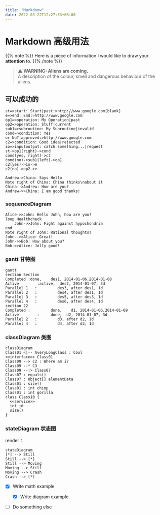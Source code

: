 ```yaml
---
title: "Markdonw"
date: 2022-03-22T12:27:53+08:00
---
```

# Markdown 高级用法

{{% note %}}
Here is a piece of information I would like to draw your **attention** to.
{{% /note %}}

> **⚠ WARNING: Aliens are coming.**  
> A description of the colour, smell and dangerous behaviour of the aliens.

## 可以成功的

```flowchart
st=>start: Start|past:>http://www.google.com[blank]
e=>end: End:>http://www.google.com
op1=>operation: My Operation|past
op2=>operation: Stuff|current
sub1=>subroutine: My Subroutine|invalid
cond=>condition: Yes
or No?|approved:>http://www.google.com
c2=>condition: Good idea|rejected
io=>inputoutput: catch something...|request
st->op1(right)->cond
cond(yes, right)->c2
cond(no)->sub1(left)->op1
c2(yes)->io->e
c2(no)->op2->e
```

```sequence
Andrew->China: Says Hello
Note right of China: China thinks\nabout it
China-->Andrew: How are you?
Andrew->>China: I am good thanks!
```

### sequenceDiagram
```sequence
Alice->>John: Hello John, how are you?
loop Healthcheck
    John->>John: Fight against hypochondria
end
Note right of John: Rational thoughts!
John-->>Alice: Great!
John->>Bob: How about you?
Bob->>Alice: Jolly good!
```
### gantt 甘特图
```mermaid
gantt
section Section
Completed :done,    des1, 2014-01-06,2014-01-08
Active        :active,  des2, 2014-01-07, 3d
Parallel 1   :         des3, after des1, 1d
Parallel 2   :         des4, after des1, 1d
Parallel 3   :         des5, after des3, 1d
Parallel 4   :         des6, after des4, 1d
section 22
Completed :         done,    d1, 2014-01-06,2014-01-09
Active        :     done,  d2, 2014-01-07, 3d
Parallel 2   :         d3, after d2, 1d
Parallel 4   :         d4, after d3, 1d
```
### classDiagram 类图
```mermaid
classDiagram
Class01 <|-- AveryLongClass : Cool
<<interface>> Class01
Class09 --> C2 : Where am i?
Class09 --* C3
Class09 --|> Class07
Class07 : equals()
Class07 : Object[] elementData
Class01 : size()
Class01 : int chimp
Class01 : int gorilla
class Class10 {
  <<service>>
  int id
  size()
}
```

### stateDiagram 状态图

render：
```mermaid
stateDiagram
[*] --> Still
Still --> [*]
Still --> Moving
Moving --> Still
Moving --> Crash
Crash --> [*]
```

- [x] Write math example
  - [x] Write diagram example
- [ ] Do something else

